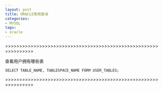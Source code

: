 ```yaml
---
layout: post
title: ORACLE常用查询
categories:
- MYSQL
tags:
- oracle
---
```


\>>>>>>>>>>>>>>>>>>>>>>>>>>>>>>>>>>>>>>>>>>>>>>>>>>>>>>>>>>>>>>>>

查看用户拥有哪些表

	SELECT TABLE_NAME, TABLESPACE_NAME FORM USER_TABLES;

\>>>>>>>>>>>>>>>>>>>>>>>>>>>>>>>>>>>>>>>>>>>>>>>>>>>>>>>>>>>>>>>>
